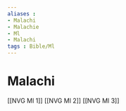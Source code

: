 ```yaml
---
aliases : 
- Malachi
- Malachie
- Ml
- Malachi
tags : Bible/Ml
---
```


# Malachi

[[NVG Ml 1]]
[[NVG Ml 2]]
[[NVG Ml 3]]
